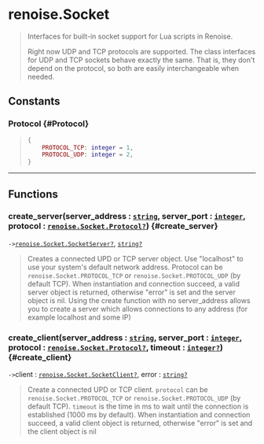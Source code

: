 # renoise.Socket  
> Interfaces for built-in socket support for Lua scripts in Renoise.
> 
> Right now UDP and TCP protocols are supported. The class interfaces for UDP
> and TCP sockets behave exactly the same. That is, they don't depend on the
> protocol, so both are easily interchangeable when needed.  

<!-- toc -->
  
## Constants
### Protocol {#Protocol}
> ```lua
> {
>     PROTOCOL_TCP: integer = 1,
>     PROTOCOL_UDP: integer = 2,
> }
> ```
  

---  
## Functions
### create_server(server_address : [`string`](../../API/builtins/string.md), server_port : [`integer`](../../API/builtins/integer.md), protocol : [`renoise.Socket.Protocol`](renoise.Socket.md#Protocol)[`?`](../../API/builtins/nil.md)) {#create_server}
`->`[`renoise.Socket.SocketServer`](../../API/renoise/renoise.Socket.SocketServer.md)[`?`](../../API/builtins/nil.md), [`string`](../../API/builtins/string.md)[`?`](../../API/builtins/nil.md)  

> Creates a connected UPD or TCP server object. Use "localhost" to use your
> system's default network address. Protocol can be `renoise.Socket.PROTOCOL_TCP`
> or `renoise.Socket.PROTOCOL_UDP` (by default TCP).
> When instantiation and connection succeed, a valid server object is
> returned, otherwise "error" is set and the server object is nil.
> Using the create function with no server_address allows you to create a
> server which allows connections to any address (for example localhost
> and some IP)
### create_client(server_address : [`string`](../../API/builtins/string.md), server_port : [`integer`](../../API/builtins/integer.md), protocol : [`renoise.Socket.Protocol`](renoise.Socket.md#Protocol)[`?`](../../API/builtins/nil.md), timeout : [`integer`](../../API/builtins/integer.md)[`?`](../../API/builtins/nil.md)) {#create_client}
`->`client : [`renoise.Socket.SocketClient`](../../API/renoise/renoise.Socket.SocketClient.md)[`?`](../../API/builtins/nil.md), error : [`string`](../../API/builtins/string.md)[`?`](../../API/builtins/nil.md)  

> Create a connected UPD or TCP client.
> `protocol` can be `renoise.Socket.PROTOCOL_TCP` or
> `renoise.Socket.PROTOCOL_UDP` (by default TCP).
> `timeout` is the time in ms to wait until the connection is established
> (1000 ms by default). When instantiation and connection succeed, a valid client
> object is returned, otherwise "error" is set and the client object is nil  

